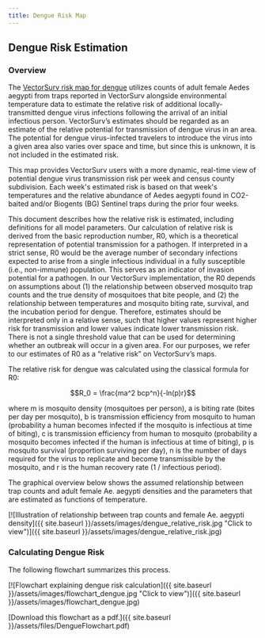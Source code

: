 ```yaml
---
title: Dengue Risk Map
---
```


## Dengue Risk Estimation

### Overview

The [VectorSurv risk map for dengue](https://maps.vectorsurv.org/dengue) utilizes counts of adult female Aedes aegypti from traps reported in VectorSurv alongside environmental temperature data to estimate the relative risk of additional locally-transmitted dengue virus infections following the arrival of an initial infectious person. VectorSurv’s estimates should be regarded as an estimate of the relative potential for transmission of dengue virus in an area. The potential for dengue virus-infected travelers to introduce the virus into a given area also varies over space and time, but since this is unknown, it is not included in the estimated risk.

This map provides VectorSurv users with a more dynamic, real-time view of potential dengue virus transmission risk per week and census county subdivision. Each week's estimated risk is based on that week's temperatures and the relative abundance of Aedes aegypti found in CO2-baited and/or Biogents (BG) Sentinel traps during the prior four weeks.

This document describes how the relative risk is estimated, including definitions for all model parameters. Our calculation of relative risk is derived from the basic reproduction number, R0, which is a theoretical representation of potential transmission for a pathogen. If interpreted in a strict sense, R0 would be the average number of secondary infections expected to arise from a single infectious individual in a fully susceptible (i.e., non-immune) population. This serves as an indicator of invasion potential for a pathogen. In our VectorSurv implementation, the R0 depends on assumptions about (1) the relationship between observed mosquito trap counts and the true density of mosquitoes that bite people, and (2) the relationship between temperatures and mosquito biting rate, survival, and the incubation period for dengue. Therefore, estimates should be interpreted only in a relative sense, such that higher values represent higher risk for transmission and lower values indicate lower transmission risk. There is not a single threshold value that can be used for determining whether an outbreak will occur in a given area. For our purposes, we refer to our estimates of R0 as a “relative risk” on VectorSurv’s maps.

The relative risk for dengue was calculated using the classical formula for R0: 

$$R_0 = \frac{ma^2 bcp^n}{-ln⁡(p)r}$$

where m is mosquito density (mosquitoes per person), a is biting rate (bites per day per mosquito), b is transmission efficiency from mosquito to human (probability a human becomes infected if the mosquito is infectious at time of biting), c is transmission efficiency from human to mosquito (probability a mosquito becomes infected if the human is infectious at time of biting), p is mosquito survival (proportion surviving per day), n is the number of days required for the virus to replicate and become transmissible by the mosquito, and r is the human recovery rate (1 / infectious period).

The graphical overview below shows the assumed relationship between trap counts and adult female Ae. aegypti densities and the parameters that are estimated as functions of temperature. 

[![Illustration of relationship between trap counts and female Ae. aegypti density]({{ site.baseurl }}/assets/images/dengue_relative_risk.jpg "Click to view")]({{ site.baseurl }}/assets/images/dengue_relative_risk.jpg)

### Calculating Dengue Risk

The following flowchart summarizes this process.

[![Flowchart explaining dengue risk calculation]({{ site.baseurl }}/assets/images/flowchart_dengue.jpg "Click to view")]({{ site.baseurl }}/assets/images/flowchart_dengue.jpg)

 [Download this flowchart as a pdf.]({{ site.baseurl }}/assets/files/DengueFlowchart.pdf)
